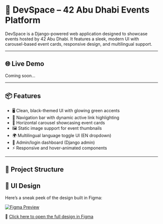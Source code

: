 # 🚀 DevSpace – 42 Abu Dhabi Events Platform

DevSpace is a Django-powered web application designed to showcase events hosted by 42 Abu Dhabi. It features a sleek, modern UI with carousel-based event cards, responsive design, and multilingual support.

---

## 🌐 Live Demo

Coming soon...

---

## 📦 Features

- 🖥️ Clean, black-themed UI with glowing green accents
- 🧭 Navigation bar with dynamic active link highlighting
- 🎠 Horizontal carousel showcasing event cards
- 🖼️ Static image support for event thumbnails
- 🌍 Multilingual language toggle UI (EN dropdown)
- 🔐 Admin/login dashboard (Django admin)
- ⚡ Responsive and hover-animated components

---

## 📁 Project Structure

## 🎨 UI Design

Here’s a sneak peek of the design built in Figma:

[![Figma Preview](assets/figma-preview.png)](https://www.figma.com/file/your-figma-link-id/Project-Name?type=design)

🔗 [Click here to open the full design in Figma](https://www.figma.com/file/your-figma-link-id/Project-Name?type=design)
